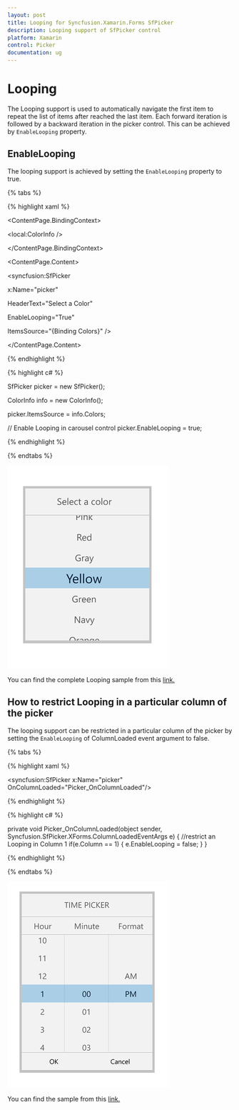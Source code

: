 ```yaml
---
layout: post
title: Looping for Syncfusion.Xamarin.Forms SfPicker
description: Looping support of SfPicker control
platform: Xamarin
control: Picker
documentation: ug
---
```


# Looping

The Looping support is used to automatically navigate the first item to repeat the list of items after reached the last item. Each forward iteration is followed by a backward iteration in the picker control. This can be achieved by `EnableLooping` property.

## EnableLooping

The looping support is achieved by setting the `EnableLooping` property to true.

{% tabs %}

{% highlight xaml %}

<ContentPage.BindingContext>

<local:ColorInfo />

</ContentPage.BindingContext>

<ContentPage.Content>

<syncfusion:SfPicker

x:Name="picker"

HeaderText="Select a Color"

EnableLooping="True"

ItemsSource="{Binding Colors}" />

</ContentPage.Content>

</ContentPage>

{% endhighlight %}

{% highlight c# %}

SfPicker picker = new SfPicker();

ColorInfo info = new ColorInfo();

picker.ItemsSource = info.Colors;

// Enable Looping in carousel control
picker.EnableLooping = true;

{% endhighlight %}

{% endtabs %}

![Image for Looping](images/Looping.png)

You can find the complete Looping sample from this [link.](http://www.syncfusion.com/downloads/support/forum/137855/ze/Looping752628297)

## How to restrict Looping in a particular column of the picker

The looping support can be restricted in a particular column of the picker by setting the `EnableLooping` of ColumnLoaded event argument to false.

{% tabs %}

{% highlight xaml %}

<syncfusion:SfPicker 
    x:Name="picker" 
    OnColumnLoaded="Picker_OnColumnLoaded"/>

{% endhighlight %}

{% highlight c# %}

private void Picker_OnColumnLoaded(object sender, Syncfusion.SfPicker.XForms.ColumnLoadedEventArgs e)
        {
          //restrict an Looping in Column 1
           if(e.Column == 1)
            {
                e.EnableLooping = false;
            }
        }

{% endhighlight %}

{% endtabs %}

![Image for ColumnEnableLooping](images/ColumnEnableLooping.png)

You can find the sample from this [link.](http://www.syncfusion.com/downloads/support/directtrac/general/ze/AutoReverse-1501001754.zip)